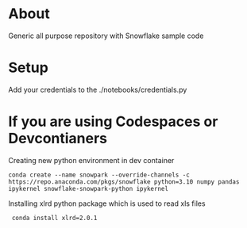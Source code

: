 # About
Generic all purpose repository with Snowflake sample code

# Setup
Add your credentials to the ./notebooks/credentials.py

# If you are using Codespaces or Devcontianers
Creating new python environment in dev container
```
conda create --name snowpark --override-channels -c https://repo.anaconda.com/pkgs/snowflake python=3.10 numpy pandas ipykernel snowflake-snowpark-python ipykernel
```

Installing xlrd python package which is used to read xls files
```
 conda install xlrd=2.0.1
```
